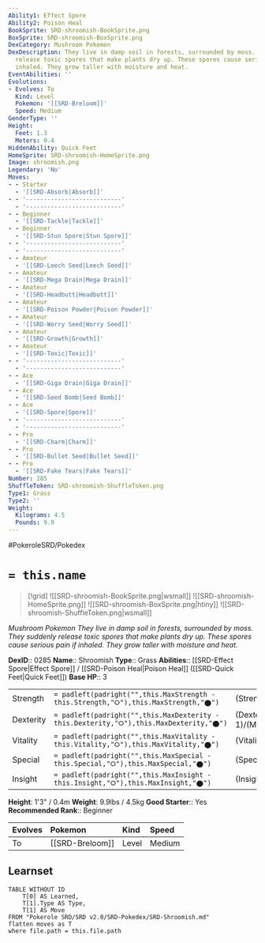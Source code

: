 ```yaml
---
Ability1: Effect Spore
Ability2: Poison Heal
BookSprite: SRD-shroomish-BookSprite.png
BoxSprite: SRD-shroomish-BoxSprite.png
DexCategory: Mushroom Pokemon
DexDescription: They live in damp soil in forests, surrounded by moss. They suddenly
  release toxic spores that make plants dry up. These spores cause serious pain if
  inhaled. They grow taller with moisture and heat.
EventAbilities: ''
Evolutions:
- Evolves: To
  Kind: Level
  Pokemon: '[[SRD-Breloom]]'
  Speed: Medium
GenderType: ''
Height:
  Feet: 1.3
  Meters: 0.4
HiddenAbility: Quick Feet
HomeSprite: SRD-shroomish-HomeSprite.png
Image: shroomish.png
Legendary: 'No'
Moves:
- - Starter
  - '[[SRD-Absorb|Absorb]]'
- - '---------------------------'
  - '---------------------------'
- - Beginner
  - '[[SRD-Tackle|Tackle]]'
- - Beginner
  - '[[SRD-Stun Spore|Stun Spore]]'
- - '---------------------------'
  - '---------------------------'
- - Amateur
  - '[[SRD-Leech Seed|Leech Seed]]'
- - Amateur
  - '[[SRD-Mega Drain|Mega Drain]]'
- - Amateur
  - '[[SRD-Headbutt|Headbutt]]'
- - Amateur
  - '[[SRD-Poison Powder|Poison Powder]]'
- - Amateur
  - '[[SRD-Worry Seed|Worry Seed]]'
- - Amateur
  - '[[SRD-Growth|Growth]]'
- - Amateur
  - '[[SRD-Toxic|Toxic]]'
- - '---------------------------'
  - '---------------------------'
- - Ace
  - '[[SRD-Giga Drain|Giga Drain]]'
- - Ace
  - '[[SRD-Seed Bomb|Seed Bomb]]'
- - Ace
  - '[[SRD-Spore|Spore]]'
- - '---------------------------'
  - '---------------------------'
- - Pro
  - '[[SRD-Charm|Charm]]'
- - Pro
  - '[[SRD-Bullet Seed|Bullet Seed]]'
- - Pro
  - '[[SRD-Fake Tears|Fake Tears]]'
Number: 285
ShuffleToken: SRD-shroomish-ShuffleToken.png
Type1: Grass
Type2: ''
Weight:
  Kilograms: 4.5
  Pounds: 9.9
---
```


#PokeroleSRD/Pokedex

# `= this.name`

> [!grid]
> ![[SRD-shroomish-BookSprite.png|wsmall]]
> ![[SRD-shroomish-HomeSprite.png]]
> ![[SRD-shroomish-BoxSprite.png|htiny]]
> ![[SRD-shroomish-ShuffleToken.png|wsmall]]


*Mushroom Pokemon*
*They live in damp soil in forests, surrounded by moss. They suddenly release toxic spores that make plants dry up. These spores cause serious pain if inhaled. They grow taller with moisture and heat.*

**DexID**:: 0285
**Name**:: Shroomish
**Type**:: Grass
**Abilities**:: [[SRD-Effect Spore|Effect Spore]] / [[SRD-Poison Heal|Poison Heal]] ([[SRD-Quick Feet|Quick Feet]])
**Base HP**:: 3

|           |                                                                                        |                                          |
| --------- | -------------------------------------------------------------------------------------- | ---------------------------------------- |
| Strength  | `= padleft(padright("",this.MaxStrength - this.Strength,"⭘"),this.MaxStrength,"⬤")`    | (Strength::2)/(MaxStrength::4)   |
| Dexterity | `= padleft(padright("",this.MaxDexterity - this.Dexterity,"⭘"),this.MaxDexterity,"⬤")` | (Dexterity:: 1)/(MaxDexterity::3) |
| Vitality  | `= padleft(padright("",this.MaxVitality - this.Vitality,"⭘"),this.MaxVitality,"⬤")`    | (Vitality::2)/(MaxVitality::4)   |
| Special   | `= padleft(padright("",this.MaxSpecial - this.Special,"⭘"),this.MaxSpecial,"⬤")`       | (Special::1)/(MaxSpecial::3)     |
| Insight   | `= padleft(padright("",this.MaxInsight - this.Insight,"⭘"),this.MaxInsight,"⬤")`       | (Insight::2)/(MaxInsight::4)     |

**Height**: 1'3" / 0.4m
**Weight**: 9.9lbs / 4.5kg
**Good Starter**:: Yes
**Recommended Rank**:: Beginner

| Evolves   | Pokemon         | Kind   | Speed   |
|:----------|:----------------|:-------|:--------|
| To        | [[SRD-Breloom]] | Level  | Medium  |

## Learnset

```dataview
TABLE WITHOUT ID
    T[0] AS Learned,
    T[1].Type AS Type,
    T[1] AS Move
FROM "Pokerole SRD/SRD v2.0/SRD-Pokedex/SRD-Shroomish.md"
flatten moves as T
where file.path = this.file.path
```
